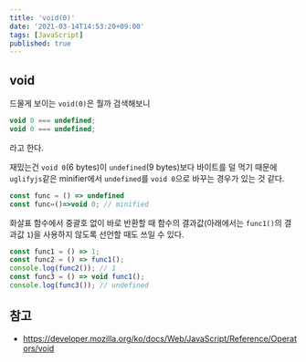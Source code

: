 ```yaml
---
title: 'void(0)'
date: '2021-03-14T14:53:20+09:00'
tags: [JavaScript]
published: true
---
```


## void

드물게 보이는 `void(0)`은 뭘까 검색해보니

```js
void 0 === undefined;
void 0 === undefined;
```

라고 한다.

재밌는건 `void 0`(6 bytes)이 `undefined`(9 bytes)보다 바이트를 덜 먹기 때문에 `uglifyjs`같은 minifier에서 `undefined`를 `void 0`으로 바꾸는 경우가 있는 것 같다.

```js
const func = () => undefined
const func=()=>void 0; // minified
```

화살표 함수에서 중괄호 없이 바로 반환할 때 함수의 결과값(아래에서는 `func1()`의 결과값 `1`)을 사용하지 않도록 선언할 때도 쓰일 수 있다.

```js
const func1 = () => 1;
const func2 = () => func1();
console.log(func2()); // 1
const func3 = () => void func1();
console.log(func3()); // undefined
```

## 참고

- https://developer.mozilla.org/ko/docs/Web/JavaScript/Reference/Operators/void
